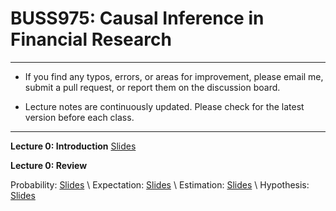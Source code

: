 # BUSS975: Causal Inference in Financial Research

---

- If you find any typos, errors, or areas for improvement, please email me, submit a pull request, or report them on the discussion board.

- Lecture notes are continuously updated. Please check for the latest version before each class.

---


**Lecture 0: Introduction**
[Slides](https://github.com/chung-jiwoong/BUSS975-Slides/blob/main/notes/00_Introduction/00_Introduction.pdf)



**Lecture 0: Review**

Probability: [Slides](https://github.com/chung-jiwoong/BUSS975-Slides/blob/main/notes/00_Review/00_review_A.pdf) \ Expectation: [Slides](https://github.com/chung-jiwoong/BUSS975-Slides/blob/main/notes/00_Review/00_review_B.pdf) \ Estimation: [Slides](https://github.com/chung-jiwoong/BUSS975-Slides/blob/main/notes/00_Review/00_review_C.pdf)  \ Hypothesis: [Slides](https://github.com/chung-jiwoong/BUSS975-Slides/blob/main/notes/00_Review/00_review_D.pdf)
    

